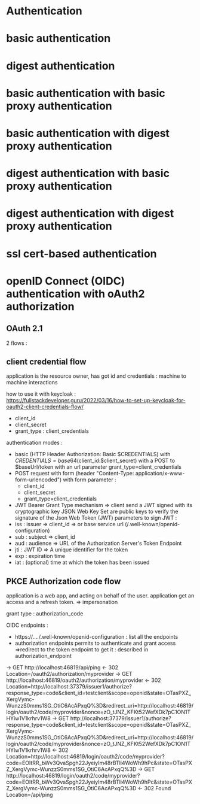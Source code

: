 # Authentication

# basic authentication

# digest authentication

# basic authentication with basic proxy authentication

# basic authentication with digest proxy authentication

# digest authentication with basic proxy authentication

# digest authentication with digest proxy authentication

# ssl cert-based authentication

# openID Connect (OIDC) authentication with oAuth2 authorization

## OAuth 2.1

2 flows :

## client credential flow

application is the resource owner, has got id and credentials : machine to machine interactions

how to use it with keycloak : https://fullstackdeveloper.guru/2022/03/16/how-to-set-up-keycloak-for-oauth2-client-credentials-flow/

- client_id
- client_secret
- grant_type : client_credentials

authentication modes : 
- basic (HTTP Header Authorization: Basic $CREDENTIALS) with $CREDENTIALS = base64($client_id:$client_secret) 
  with a POST to $baseUrl/token with an url parameter grant_type=client_credentials
- POST request with form (header "Content-Type: application/x-www-form-urlencoded") with form parameter : 
  - client_id
  - client_secret
  - grant_type=client_credentials
- JWT Bearer Grant Type mechanism => client send a JWT signed with its cryptographic key
JSON Web Key Set are public keys to verify the signature of the Json Web Token (JWT)
parameters to sign JWT : 
- iss : issuer => client_id => or base service url (<baseServiceUrl>/.well-known/openid-configuration)
- sub : subject => client_id
- aud : audience => URL of the Authorization Server's Token Endpoint
- jti : JWT ID => A unique identifier for the token
- exp : expiration time 
- iat : (optional) time at which the token has been issued



## PKCE Authorization code flow

application is a web app, and acting on behalf of the user. application get an access and a refresh token.
=> impersonation

grant type : authorization_code

OIDC endpoints : 
- https://..../.well-known/openid-configuration : list all the endpoints
- authorization endpoints permits to authenticate and grant access =>redirect to the token endpoint to get it : described in authorization_endpoint

-> GET http://localhost:46819/api/ping
<- 302 Location=/oauth2/authorization/myprovider
-> GET http://localhost:46819/oauth2/authorization/myprovider
<- 302 Location=http://localhost:37379/issuer1/authorize?response_type=code&client_id=testclient&scope=openid&state=OTasPXZ_XergVymc-WunzzS0mms1SG_OtiC6AcAPxqQ%3D&redirect_uri=http://localhost:46819/login/oauth2/code/myprovider&nonce=zO_tJNZ_KFKt52WefXDk7pC1ON1THYlw1V1krhrv1W8
-> GET http://localhost:37379/issuer1/authorize?response_type=code&client_id=testclient&scope=openid&state=OTasPXZ_XergVymc-WunzzS0mms1SG_OtiC6AcAPxqQ%3D&redirect_uri=http://localhost:46819/login/oauth2/code/myprovider&nonce=zO_tJNZ_KFKt52WefXDk7pC1ON1THYlw1V1krhrv1W8
<- 302 Location=http://localhost:46819/login/oauth2/code/myprovider?code=EOItRR_bWv3QvaSpgh22JyeiyIm48rBTli4WoWh9hPc&state=OTasPXZ_XergVymc-WunzzS0mms1SG_OtiC6AcAPxqQ%3D
-> GET http://localhost:46819/login/oauth2/code/myprovider?code=EOItRR_bWv3QvaSpgh22JyeiyIm48rBTli4WoWh9hPc&state=OTasPXZ_XergVymc-WunzzS0mms1SG_OtiC6AcAPxqQ%3D
<- 302 Found Location=/api/ping
